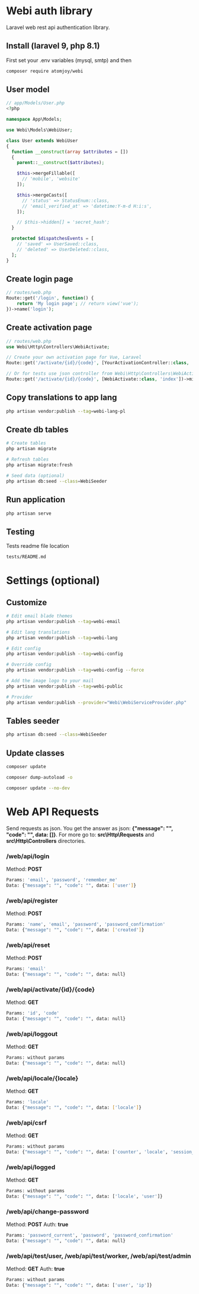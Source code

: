 # Webi auth library

Laravel web rest api authentication library.

## Install (laravel 9, php 8.1)

First set your .env variables (mysql, smtp) and then

```sh
composer require atomjoy/webi
```

## User model

```php
// app/Models/User.php
<?php

namespace App\Models;

use Webi\Models\WebiUser;

class User extends WebiUser
{
  function __construct(array $attributes = [])
  {
    parent::__construct($attributes);

    $this->mergeFillable([
      // 'mobile', 'website'
    ]);

    $this->mergeCasts([
      // 'status' => StatusEnum::class,
      // 'email_verified_at' => 'datetime:Y-m-d H:i:s',
    ]);

    // $this->hidden[] = 'secret_hash';
  }

  protected $dispatchesEvents = [
    // 'saved' => UserSaved::class,
    // 'deleted' => UserDeleted::class,
  ];
}
```

## Create login page

```php
// routes/web.php
Route::get('/login', function() {
    return 'My login page'; // return view('vue');
})->name('login');
```

## Create activation page

```php
// routes/web.php
use Webi\Http\Controllers\WebiActivate;

// Create your own activation page for Vue, Laravel
Route::get('/activate/{id}/{code}', [YourActivationController::class, 'index'])->middleware(['webi-locale']);

// Or for tests use json controller from Webi\Http\Controllers\WebiActivate.php
Route::get('/activate/{id}/{code}', [WebiActivate::class, 'index'])->middleware(['webi-locale']);
```

## Copy translations to app lang

```sh
php artisan vendor:publish --tag=webi-lang-pl
```

## Create db tables

```sh
# Create tables
php artisan migrate

# Refresh tables
php artisan migrate:fresh

# Seed data (optional)
php artisan db:seed --class=WebiSeeder
```

## Run application

```sh
php artisan serve
```

## Testing

Tests readme file location

```sh
tests/README.md
```

# Settings (optional)

## Customize

```sh
# Edit email blade themes
php artisan vendor:publish --tag=webi-email

# Edit lang translations
php artisan vendor:publish --tag=webi-lang

# Edit config
php artisan vendor:publish --tag=webi-config

# Override config
php artisan vendor:publish --tag=webi-config --force

# Add the image logo to your mail
php artisan vendor:publish --tag=webi-public

# Provider
php artisan vendor:publish --provider="Webi\WebiServiceProvider.php"
```

## Tables seeder

```sh
php artisan db:seed --class=WebiSeeder
```

## Update classes

```sh
composer update

composer dump-autoload -o

composer update --no-dev
```

# Web API Requests

Send requests as json. You get the answer as json: **{"message": "", "code": "", data: []}**. For more go to: **src\Http\Requests** and **src\Http\Controllers** directories.

### /web/api/login

Method: **POST**

```sh
Params: 'email', 'password', 'remember_me'
Data: {"message": "", "code": "", data: ['user']}
```

### /web/api/register

Method: **POST**

```sh
Params: 'name', 'email', 'password', 'password_confirmation'
Data: {"message": "", "code": "", data: ['created']}
```

### /web/api/reset

Method: **POST**

```sh
Params: 'email'
Data: {"message": "", "code": "", data: null}
```

### /web/api/activate/{id}/{code}

Method: **GET**

```sh
Params: 'id', 'code'
Data: {"message": "", "code": "", data: null}
```

### /web/api/loggout

Method: **GET**

```sh
Params: without params
Data: {"message": "", "code": "", data: null}
```

### /web/api/locale/{locale}

Method: **GET**

```sh
Params: 'locale'
Data: {"message": "", "code": "", data: ['locale']}
```

### /web/api/csrf

Method: **GET**

```sh
Params: without params
Data: {"message": "", "code": "", data: ['counter', 'locale', 'session_locale']}
```

### /web/api/logged

Method: **GET**

```sh
Params: without params
Data: {"message": "", "code": "", data: ['locale', 'user']}
```

### /web/api/change-password

Method: **POST** Auth: **true**

```sh
Params: 'password_current', 'password', 'password_confirmation'
Data: {"message": "", "code": "", data: null}
```

### /web/api/test/user, /web/api/test/worker, /web/api/test/admin

Method: **GET** Auth: **true**

```sh
Params: without params
Data: {"message": "", "code": "", data: ['user', 'ip']}
```
